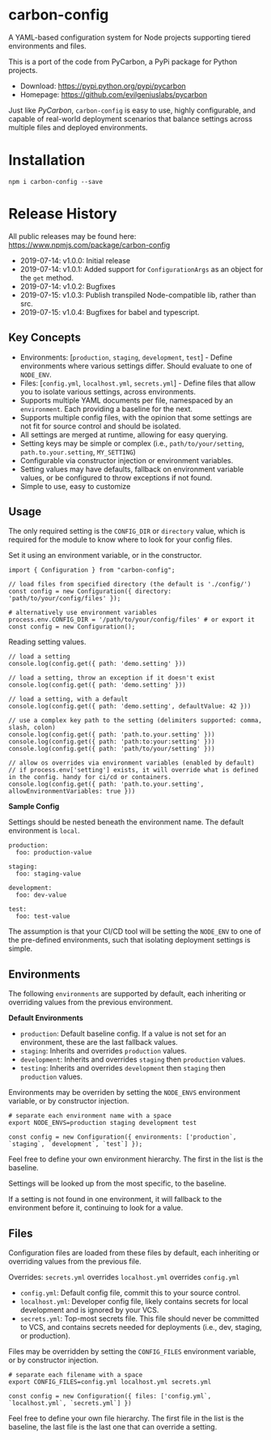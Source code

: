 # carbon-config
A YAML-based configuration system for Node projects supporting tiered environments and files.

This is a port of the code from PyCarbon, a PyPi package for Python projects.
* Download: https://pypi.python.org/pypi/pycarbon
* Homepage: https://github.com/evilgeniuslabs/pycarbon

Just like *PyCarbon*, `carbon-config` is easy to use, highly configurable, and capable of real-world deployment scenarios that balance settings across multiple files and deployed environments.

# Installation
`npm i carbon-config --save`

# Release History

All public releases may be found here: https://www.npmjs.com/package/carbon-config

* 2019-07-14: v1.0.0: Initial release
* 2019-07-14: v1.0.1: Added support for `ConfigurationArgs` as an object for the `get` method.
* 2019-07-14: v1.0.2: Bugfixes
* 2019-07-15: v1.0.3: Publish transpiled Node-compatible lib, rather than src.
* 2019-07-15: v1.0.4: Bugfixes for babel and typescript.

## Key Concepts

* Environments: [`production`, `staging`, `development`, `test`] - Define environments where various settings differ. Should evaluate to one of `NODE_ENV`.
* Files: [`config.yml`, `localhost.yml`, `secrets.yml`] - Define files that allow you to isolate various settings, across environments.
* Supports multiple YAML documents per file, namespaced by an `environment`. Each providing a baseline for the next.
* Supports multiple config files, with the opinion that some settings are not fit for source control and should be isolated.
* All settings are merged at runtime, allowing for easy querying.
* Setting keys may be simple or complex (i.e., `path/to/your/setting`, `path.to.your.setting`, `MY_SETTING`)
* Configurable via constructor injection or environment variables.
* Setting values may have defaults, fallback on environment variable values, or be configured to throw exceptions if not found.
* Simple to use, easy to customize

## Usage

The only required setting is the `CONFIG_DIR` or `directory` value, which is required for the module to  know where to look for your config files.

Set it using an environment variable, or in the constructor.

```
import { Configuration } from "carbon-config";

// load files from specified directory (the default is './config/')
const config = new Configuration({ directory: 'path/to/your/config/files' });

# alternatively use environment variables
process.env.CONFIG_DIR = '/path/to/your/config/files' # or export it
const config = new Configuration();
```

Reading setting values.

```
// load a setting
console.log(config.get({ path: 'demo.setting' }))

// load a setting, throw an exception if it doesn't exist
console.log(config.get({ path: 'demo.setting' }))

// load a setting, with a default
console.log(config.get({ path: 'demo.setting', defaultValue: 42 }))

// use a complex key path to the setting (delimiters supported: comma, slash, colon)
console.log(config.get({ path: 'path.to.your.setting' }))
console.log(config.get({ path: 'path:to:your:setting' }))
console.log(config.get({ path: 'path/to/your/setting' }))

// allow os overrides via environment variables (enabled by default)
// if process.env['setting'] exists, it will override what is defined in the config. handy for ci/cd or containers.
console.log(config.get({ path: 'path.to.your.setting', allowEnvironmentVariables: true }))
```

**Sample Config**

Settings should be nested beneath the environment name. The default environment is `local`.

```
production:
  foo: production-value

staging:
  foo: staging-value

development:
  foo: dev-value
 
test:
  foo: test-value
```

The assumption is that your CI/CD tool will be setting the `NODE_ENV` to one of the pre-defined environments, such that isolating deployment settings is simple.

## Environments

The following `environments` are supported by default, each inheriting or overriding values from the previous environment.

**Default Environments**

* `production`: Default baseline config. If a value is not set for an environment, these are the last fallback values.
* `staging`: Inherits and overrides `production` values.
* `development`: Inherits and overrides `staging` then `production` values.
* `testing`: Inherits and overrides `development` then `staging` then `production` values.

Environments may be overriden by setting the `NODE_ENVS` environment variable, or by constructor injection.

```
# separate each environment name with a space
export NODE_ENVS=production staging development test
```

```
const config = new Configuration({ environments: ['production`, `staging`, `development`, `test`] });
```

Feel free to define your own environment hierarchy. The first in the list is the baseline. 

Settings will be looked up from the most specific, to the baseline.

If a setting is not found in one environment, it will fallback to the environment before it, continuing to look for a value.

## Files

Configuration files are loaded from these files by default, each inheriting or overriding values from the previous file.

Overrides: `secrets.yml` overrides `localhost.yml` overrides `config.yml`

* `config.yml`: Default config file, commit this to your source control.
* `localhost.yml`: Developer config file, likely contains secrets for local development and is ignored by your VCS.
* `secrets.yml`: Top-most secrets file. This file should never be committed to VCS, and contains secrets needed for deployments (i.e., dev, staging, or production).

Files may be overridden by setting the `CONFIG_FILES` environment variable, or by constructor injection.

```
# separate each filename with a space
export CONFIG_FILES=config.yml localhost.yml secrets.yml
```

```
const config = new Configuration({ files: ['config.yml`, `localhost.yml`, `secrets.yml`] })
```

Feel free to define your own file hierarchy. The first file in the list is the baseline, the last file is the last one that can override a setting.
